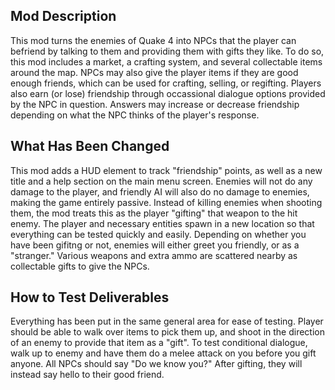 ## Mod Description
This mod turns the enemies of Quake 4 into NPCs that the player can befriend by talking to them and providing them with gifts they like. To do so, this mod includes a market, a crafting system, and several collectable items around the map. NPCs may also give the player items if they are good enough friends, which can be used for crafting, selling, or regifting. Players also earn (or lose) friendship through occassional dialogue options provided by the NPC in question. Answers may increase or decrease friendship depending on what the NPC thinks of the player's response.
## What Has Been Changed
This mod adds a HUD element to track "friendship" points, as well as a new title and a help section on the main menu screen. Enemies will not do any damage to the player, and friendly AI will also do no damage to enemies, making the game entirely passive. Instead of killing enemies when shooting them, the mod treats this as the player "gifting" that weapon to the hit enemy. The player and necessary entities spawn in a new location so that everything can be tested quickly and easily. Depending on whether you have been gifitng or not, enemies will either greet you friendly, or as a "stranger." Various weapons and extra ammo are scattered nearby as collectable gifts to give the NPCs.
## How to Test Deliverables
Everything has been put in the same general area for ease of testing. Player should be able to walk over items to pick them up, and shoot in the direction of an enemy to provide that item as a "gift". To test conditional dialogue, walk up to enemy and have them do a melee attack on you before you gift anyone. All NPCs should say "Do we know you?" After gifting, they will instead say hello to their good friend. 
